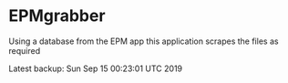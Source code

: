 # EPMgrabber
Using a database from the EPM app this application scrapes the files as required


Latest backup: Sun Sep 15 00:23:01 UTC 2019
